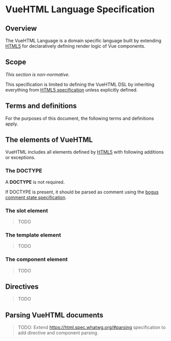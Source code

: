 # VueHTML Language Specification

## Overview

The VueHTML Language is a domain specific language built by extending [HTML5](https://html.spec.whatwg.org/) for declaratively defining render logic of Vue components.

## Scope

_This section is non-normative._

This specification is limited to defining the VueHTML DSL by inheriting everything from [HTML5 specification](https://html.spec.whatwg.org/) unless explicitly defined. 

## Terms and definitions

For the purposes of this document, the following terms and definitions apply.

## The elements of VueHTML

VueHTML includes all elements defined by [HTML5](https://html.spec.whatwg.org/#toc-semantics) with following additions or exceptions.

### The DOCTYPE

A **DOCTYPE** is not required.

If DOCTYPE is present, it should be parsed as comment using the [bogus comment state specification](https://html.spec.whatwg.org/#bogus-comment-state).

### The slot element

> TODO

### The template element

> TODO

### The component element

> TODO

## Directives

> TODO

## Parsing VueHTML documents

> TODO: Extend https://html.spec.whatwg.org/#parsing specification to add directive and component parsing.
